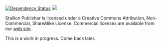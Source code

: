 [![Dependency Status](https://www.versioneye.com/user/projects/5785a0196edb08003f207303/badge.svg?style=flat-square)](https://www.versioneye.com/user/projects/5785a0196edb08003f207303)
[<img src="http://mirrors.creativecommons.org/presskit/buttons/88x31/svg/by-nc-sa.svg">](https://github.com/StallionCMS/stallion-publisher/blob/master/LICENSE)

Stallion Publisher is licensed under a Creative Commons Attribution, Non-Commercial, ShareAlike License. Commercial licenses are available from our [web site](https://stallion.io).

This is a work in progress. Come back later.

